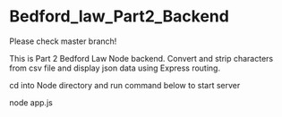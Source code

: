 # Bedford_law_Part2_Backend

Please check master branch!

This is Part 2 Bedford Law Node backend. Convert and strip characters from csv file and display json data using Express routing.

cd into Node directory and run command below to start server

node app.js
